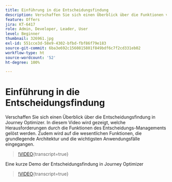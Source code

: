 ```yaml
---
title: Einführung in die Entscheidungsfindung
description: Verschaffen Sie sich einen Überblick über die Funktionen von Journey Optimizer zum Entscheidungs-Management.
feature: Offers
jira: KT-6417
role: Admin, Developer, Leader, User
level: Beginner
thumbnail: 326961.jpg
exl-id: 551cce3d-58e9-4302-bfbd-fbf86f79e183
source-git-commit: 6ba3e692c1560815801f849bdf6c7f2cd331eb02
workflow-type: ht
source-wordcount: '52'
ht-degree: 100%

---
```


# Einführung in die Entscheidungsfindung

Verschaffen Sie sich einen Überblick über die Entscheidungsfindung in Journey Optimizer. In diesem Video wird gezeigt, welche Herausforderungen durch die Funktionen des Entscheidungs-Managements gelöst werden. Zudem wird auf die wesentlichen Funktionen, die grundlegende Architektur und die wichtigsten Anwendungsfälle eingegangen.


>[!VIDEO](https://video.tv.adobe.com/v/326961?quality=12&learn=on){transcript=true}

Eine kurze Demo der Entscheidungsfindung in Journey Optimizer

>[!VIDEO](https://video.tv.adobe.com/v/3451101?quality=12&learn=on){transcript=true}



